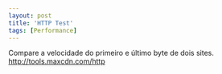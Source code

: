 ```yaml
---
layout: post
title: 'HTTP Test'
tags: [Performance]
---
```


Compare a velocidade do primeiro e último byte de dois sites.<br>
<http://tools.maxcdn.com/http>
